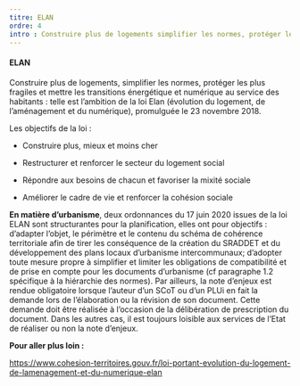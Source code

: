 ```yaml
---
titre: ELAN
ordre: 4
intro : Construire plus de logements simplifier les normes, protéger les plus fragiles et mettre les transitions énergétiques et numérique au service des habitants:telle est l'ambition de la loi Elan (évolution du logement, de l’aménagement et du numérique), promulguée le 23 novembre 2018.
---
```


#### ELAN

Construire plus de logements, simplifier les normes, protéger les plus fragiles et mettre les transitions énergétique et numérique au service des habitants : telle est l’ambition de la loi Elan (évolution du logement, de l’aménagement et du numérique), promulguée le 23 novembre 2018.

Les objectifs de la loi :

- Construire plus, mieux et moins cher
 	
- Restructurer et renforcer le secteur du logement social
 	
- Répondre aux besoins de chacun et favoriser la mixité sociale
 	
- Améliorer le cadre de vie et renforcer la cohésion sociale


**En matière d’urbanisme**, deux ordonnances du 17 juin 2020 issues de la loi ELAN sont structurantes pour la planification, elles ont pour objectifs :
d’adapter l’objet, le périmètre et le contenu du schéma de cohérence territoriale afin de tirer les conséquence de la création du SRADDET et du développement des plans locaux d’urbanisme intercommunaux;
d’adopter toute mesure propre à simplifier et limiter les obligations de compatibilité et de prise en compte pour les documents d’urbanisme (cf paragraphe 1.2 spécifique à la hiérarchie des normes).
Par ailleurs, la note d’enjeux est rendue obligatoire lorsque l’auteur d’un SCoT ou d’un PLUi en fait la demande lors de l’élaboration ou la révision de son document. Cette demande doit être réalisée à l’occasion de la délibération de prescription du document. Dans les autres cas, il est toujours loisible aux services de l’Etat de réaliser ou non la note d’enjeux.

**Pour aller plus loin :**

https://www.cohesion-territoires.gouv.fr/loi-portant-evolution-du-logement-de-lamenagement-et-du-numerique-elan
